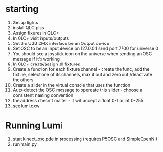 # starting

1) Set up lights
2) install QLC plus
3) Assign fixures in QLC+
4) In QLC+ visit inputs/outputs
5) Set the USB DMX interface be an Output device
6) Set OSC to be an input device on 127.0.0.1 send port 7700 for universe 0
7) You should see a joystick icon on the universe when sending an OSC message if it's working
8) In QLC+ create/assign all fixtures
9) Create a function for each fixture channel - create the func, add the fixture, select one of its channels, max it out and zero out /deactivate the others
10) Create a slider in the virtual console that uses the function
11) Auto-detect the OSC message to opereate this slider - choose a consistent naming convention
12) the address doesn't matter - it will accept a float 0-1 or int 0-255
13) see lumi.qxw

# Running Lumi
1) start kinect_osc.pde in processing (requires P5OSC and SimpleOpenNI)
2) run main.py